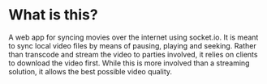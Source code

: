 # What is this?

A web app for syncing movies over the internet using socket.io. It is meant to sync local video files by means of pausing, playing and seeking. Rather than transcode and stream the video to parties involved, it relies on clients to download the video first. While this is more involved than a streaming solution, it allows the best possible video quality.
